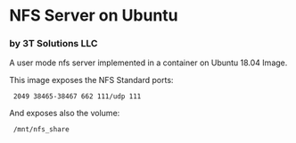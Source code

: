 # NFS Server on Ubuntu #
### by 3T Solutions LLC ###

A user mode nfs server implemented in a container on Ubuntu 18.04 Image.

This image exposes the NFS Standard ports:
```
 2049 38465-38467 662 111/udp 111

```
And exposes also the volume:
```
 /mnt/nfs_share
```

